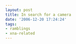 ```yaml
---
layout: post
title: In search for a camera
date: '2006-12-20 17:24:24'
tags:
- ramblings
- xna-related
---
```


